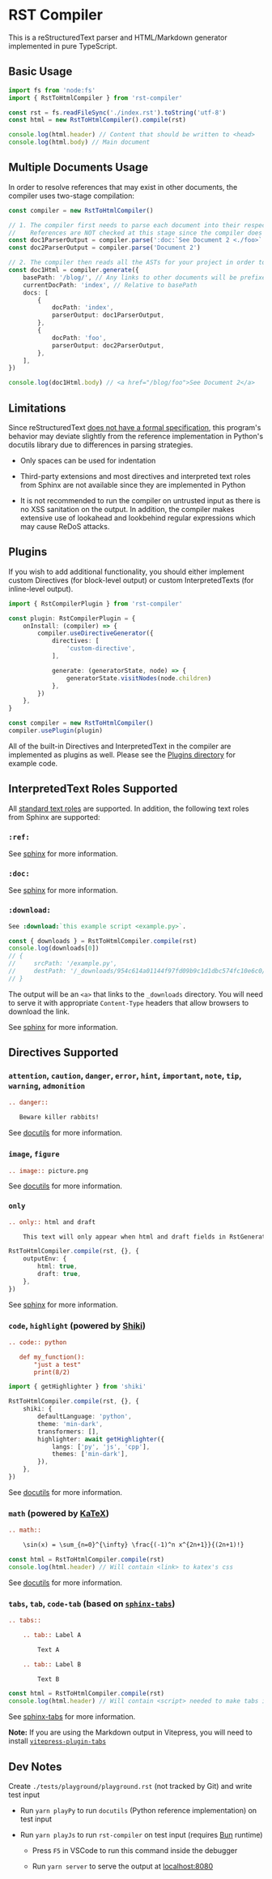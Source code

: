 # RST Compiler

This is a reStructuredText parser and HTML/Markdown generator implemented in pure TypeScript.

## Basic Usage

``` ts
import fs from 'node:fs'
import { RstToHtmlCompiler } from 'rst-compiler'

const rst = fs.readFileSync('./index.rst').toString('utf-8')
const html = new RstToHtmlCompiler().compile(rst)

console.log(html.header) // Content that should be written to <head>
console.log(html.body) // Main document
```

## Multiple Documents Usage

In order to resolve references that may exist in other documents, the compiler uses two-stage compilation:

```ts
const compiler = new RstToHtmlCompiler()

// 1. The compiler first needs to parse each document into their respective ASTs
//    References are NOT checked at this stage since the compiler does not know what other documents you may have
const doc1ParserOutput = compiler.parse(':doc:`See Document 2 <./foo>`')
const doc2ParserOutput = compiler.parse('Document 2')

// 2. The compiler then reads all the ASTs for your project in order to resolve references and generate HTML
const doc1Html = compiler.generate({
    basePath: '/blog/', // Any links to other documents will be prefixed with this value
    currentDocPath: 'index', // Relative to basePath
    docs: [
        {
            docPath: 'index',
            parserOutput: doc1ParserOutput,
        },
        {
            docPath: 'foo',
            parserOutput: doc2ParserOutput,
        },
    ],
})

console.log(doc1Html.body) // <a href="/blog/foo">See Document 2</a>
```

<!--
===============================================================================
MARK: Limitations
===============================================================================
-->
## Limitations

Since reStructuredText [does not have a formal specification](https://docutils.sourceforge.io/docs/dev/rst/problems.html#formal-specification),
this program's behavior may deviate slightly from the reference implementation in Python's docutils library due to differences in parsing strategies.

* Only spaces can be used for indentation

* Third-party extensions and most directives and interpreted text roles from Sphinx are not available since they are implemented in Python

* It is not recommended to run the compiler on untrusted input as there is no XSS sanitation on the output.
  In addition, the compiler makes extensive use of lookahead and lookbehind regular expressions which may cause ReDoS attacks.

<!--
===============================================================================
MARK: Plugins
===============================================================================
-->
## Plugins

If you wish to add additional functionality, you should either implement custom Directives (for block-level output) or custom InterpretedTexts (for inline-level output).

```ts
import { RstCompilerPlugin } from 'rst-compiler'

const plugin: RstCompilerPlugin = {
    onInstall: (compiler) => {
        compiler.useDirectiveGenerator({
            directives: [
                'custom-directive',
            ],

            generate: (generatorState, node) => {
                generatorState.visitNodes(node.children)
            },
        })
    },
}

const compiler = new RstToHtmlCompiler()
compiler.usePlugin(plugin)
```

All of the built-in Directives and InterpretedText in the compiler are implemented as plugins as well.
Please see the [Plugins directory](https://github.com/Trinovantes/rst-compiler/tree/master/src/Plugins) for example code.

<!--
===============================================================================
MARK: InterpretedText
===============================================================================
-->
## InterpretedText Roles Supported

All [standard text roles](https://docutils.sourceforge.io/docs/ref/rst/roles.html) are supported.
In addition, the following text roles from Sphinx are supported:

<!-- ====================================================================== -->
### `:ref:`

See [sphinx](https://www.sphinx-doc.org/en/master/usage/referencing.html#role-ref) for more information.

<!-- ====================================================================== -->
### `:doc:`

See [sphinx](https://www.sphinx-doc.org/en/master/usage/referencing.html#role-doc) for more information.

<!-- ====================================================================== -->
### `:download:`

```rst
See :download:`this example script <example.py>`.
```

```ts
const { downloads } = RstToHtmlCompiler.compile(rst)
console.log(downloads[0])
// {
//     srcPath: '/example.py',
//     destPath: '/_downloads/954c614a01144f97fd09b9c1d1dbc574fc10e6c0/example.py',
// }
```

The output will be an `<a>` that links to the `_downloads` directory.
You will need to serve it with appropriate `Content-Type` headers that allow browsers to download the link.

See [sphinx](https://www.sphinx-doc.org/en/master/usage/referencing.html#role-download) for more information.

<!--
===============================================================================
MARK: Directives
===============================================================================
-->
## Directives Supported

<!-- ====================================================================== -->
### `attention`, `caution`, `danger`, `error`, `hint`, `important`, `note`, `tip`, `warning`, `admonition`

```rst
.. danger::

   Beware killer rabbits!
```

See [docutils](https://docutils.sourceforge.io/docs/ref/rst/directives.html#specific-admonitions) for more information.

<!-- ====================================================================== -->
### `image`, `figure`

```rst
.. image:: picture.png
```

See [docutils](https://docutils.sourceforge.io/docs/ref/rst/directives.html#image) for more information.

<!-- ====================================================================== -->
### `only`

```rst
.. only:: html and draft

    This text will only appear when html and draft fields in RstGeneratorOptions.outputEnv are true
```

```ts
RstToHtmlCompiler.compile(rst, {}, {
    outputEnv: {
        html: true,
        draft: true,
    },
})
```

See [sphinx](https://www.sphinx-doc.org/en/master/usage/restructuredtext/directives.html#directive-only) for more information.

<!-- ====================================================================== -->
### `code`, `highlight` (powered by [Shiki](https://shiki.style/))

```rst
.. code:: python

   def my_function():
       "just a test"
       print(8/2)
```

```ts
import { getHighlighter } from 'shiki'

RstToHtmlCompiler.compile(rst, {}, {
    shiki: {
        defaultLanguage: 'python',
        theme: 'min-dark',
        transformers: [],
        highlighter: await getHighlighter({
            langs: ['py', 'js', 'cpp'],
            themes: ['min-dark'],
        }),
    },
})
```

See [docutils](https://docutils.sourceforge.io/docs/ref/rst/directives.html#code) for more information.

<!-- ====================================================================== -->
### `math` (powered by [KaTeX](https://katex.org/))

```rst
.. math::

    \sin(x) = \sum_{n=0}^{\infty} \frac{(-1)^n x^{2n+1}}{(2n+1)!}
```

```ts
const html = RstToHtmlCompiler.compile(rst)
console.log(html.header) // Will contain <link> to katex's css
```

See [docutils](https://docutils.sourceforge.io/docs/ref/rst/directives.html#math) for more information.

<!-- ====================================================================== -->
### `tabs`, `tab`, `code-tab` (based on [`sphinx-tabs`](https://pypi.org/project/sphinx-tabs/))

```rst
.. tabs::

    .. tab:: Label A

        Text A

    .. tab:: Label B

        Text B
```

```ts
const html = RstToHtmlCompiler.compile(rst)
console.log(html.header) // Will contain <script> needed to make tabs interactive
```

See [sphinx-tabs](https://pypi.org/project/sphinx-tabs/) for more information.

**Note:** If you are using the Markdown output in Vitepress, you will need to install [`vitepress-plugin-tabs`](https://vitepress-plugins.sapphi.red/tabs/)

<!--
===============================================================================
MARK: Dev Notes
===============================================================================
-->
## Dev Notes

Create `./tests/playground/playground.rst` (not tracked by Git) and write test input

* Run `yarn playPy` to run `docutils` (Python reference implementation) on test input

* Run `yarn playJs` to run `rst-compiler` on test input (requires [Bun](https://bun.sh/) runtime)

    * Press `F5` in VSCode to run this command inside the debugger

    * Run `yarn server` to serve the output at [localhost:8080](http://localhost:8080)
